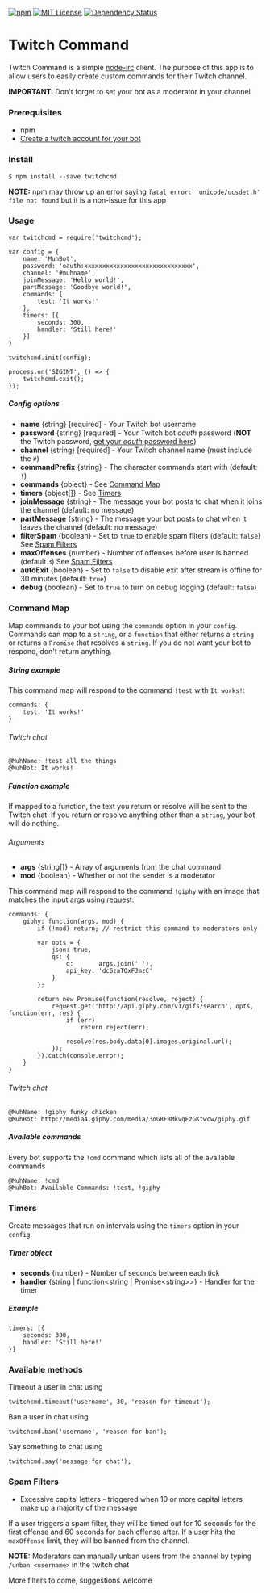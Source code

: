 [![npm](https://img.shields.io/npm/v/twitchcmd.svg?style=flat)](https://www.npmjs.com/package/twitchcmd)
[![MIT License](https://img.shields.io/github/license/otothea/node-twitchcmd.svg)](https://github.com/otothea/node-twitchcmd/blob/master/LICENSE)
[![Dependency Status](https://david-dm.org/otothea/node-twitchcmd.svg)](https://david-dm.org/otothea/node-twitchcmd)

# Twitch Command

Twitch Command is a simple [node-irc](https://github.com/martynsmith/node-irc) client. The purpose of this app is to allow users to easily create custom commands for their Twitch channel.

**IMPORTANT:** Don't forget to set your bot as a moderator in your channel

### Prerequisites

- npm
- [Create a twitch account for your bot](https://twitch.tv/signup)

### Install

```
$ npm install --save twitchcmd
```

**NOTE:** npm may throw up an error saying `fatal error: 'unicode/ucsdet.h' file not found` but it is a non-issue for this app

### Usage

```
var twitchcmd = require('twitchcmd');
 
var config = {
    name: 'MuhBot',
    password: 'oauth:xxxxxxxxxxxxxxxxxxxxxxxxxxxxxx',
    channel: '#muhname',
    joinMessage: 'Hello world!',
    partMessage: 'Goodbye world!',
    commands: {
        test: 'It works!'
    },
    timers: [{
        seconds: 300,
        handler: 'Still here!'
    }]
}
 
twitchcmd.init(config);
 
process.on('SIGINT', () => {
    twitchcmd.exit();
});
```

##### Config options

- **name** {string} [required] - Your Twitch bot username
- **password** {string} [required] - Your Twitch bot *oauth* password (**NOT** the Twitch password, [get your *oauth* password here](https://twitchapps.com/tmi/))
- **channel** {string} [required] - Your Twitch channel name (must include the `#`)
- **commandPrefix** {string} - The character commands start with (default: `!`)
- **commands** {object} - See [Command Map](#command-map)
- **timers** {object[]} - See [Timers](#timers)
- **joinMessage** {string} - The message your bot posts to chat when it joins the channel (default: no message)
- **partMessage** {string} - The message your bot posts to chat when it leaves the channel (default: no message)
- **filterSpam** {boolean} - Set to `true` to enable spam filters (default: `false`) See [Spam Filters](#spam-filters)
- **maxOffenses** {number} - Number of offenses before user is banned (default `3`) See [Spam Filters](#spam-filters)
- **autoExit** {boolean} - Set to `false` to disable exit after stream is offline for 30 minutes (default: `true`)
- **debug** {boolean} - Set to `true` to turn on debug logging (default: `false`)

### Command Map

Map commands to your bot using the `commands` option in your `config`. Commands can map to a `string`, or a `function` that either returns a `string` or returns a `Promise` that resolves a `string`. If you do not want your bot to respond, don't return anything.

##### String example

This command map will respond to the command `!test` with `It works!`:

```
commands: {
    test: 'It works!'
}
```

###### Twitch chat

```
@MuhName: !test all the things
@MuhBot: It works!
```

##### Function example

If mapped to a function, the text you return or resolve will be sent to the Twitch chat. If you return or resolve anything other than a `string`, your bot will do nothing.

###### Arguments

- **args** {string[]} - Array of arguments from the chat command
- **mod** {boolean} - Whether or not the sender is a moderator

This command map will respond to the command `!giphy` with an image that matches the input args using [request](https://github.com/request/request):

```
commands: {
    giphy: function(args, mod) {
        if (!mod) return; // restrict this command to moderators only
 
        var opts = {
            json: true,
            qs: {
                q:       args.join(' '),
                api_key: 'dc6zaTOxFJmzC'
            }
        };
 
        return new Promise(function(resolve, reject) {
            request.get('http://api.giphy.com/v1/gifs/search', opts, function(err, res) {
                if (err)
                    return reject(err);

                resolve(res.body.data[0].images.original.url);
            });
        }).catch(console.error);
    }
}
```

###### Twitch chat

```
@MuhName: !giphy funky chicken
@MuhBot: http://media4.giphy.com/media/3oGRFBMkvqEzGKtwcw/giphy.gif
```

##### Available commands

Every bot supports the `!cmd` command which lists all of the available commands

```
@MuhName: !cmd
@MuhBot: Available Commands: !test, !giphy
```

### Timers

Create messages that run on intervals using the `timers` option in your `config`.

##### Timer object

- **seconds** {number} - Number of seconds between each tick
- **handler** {string | function&lt;string | Promise&lt;string&gt;&gt;} - Handler for the timer

##### Example

```
timers: [{
    seconds: 300,
    handler: 'Still here!'
}]
```

### Available methods

Timeout a user in chat using
```
twitchcmd.timeout('username', 30, 'reason for timeout');
```

Ban a user in chat using
```
twitchcmd.ban('username', 'reason for ban');
```

Say something to chat using
```
twitchcmd.say('message for chat');
```

### Spam Filters

- Excessive capital letters - triggered when 10 or more capital letters make up a majority of the message

If a user triggers a spam filter, they will be timed out for 10 seconds for the first offense and 60 seconds for each offense after. If a user hits the `maxOffense` limit, they will be banned from the channel.

**NOTE:** Moderators can manually unban users from the channel by typing `/unban <username>` in the twitch chat

More filters to come, suggestions welcome
